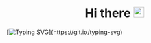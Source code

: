 <div align="center">
  <h1>Hi there <img src="https://media.giphy.com/media/hvRJCLFzcasrR4ia7z/giphy.gif" width="25px"></h1>
</div>



[![Typing SVG](https://readme-typing-svg.demolab.com?font=Fira+Code&pause=1000&color=F7098A&center=true&vCenter=true&random=false&width=435&lines=Welcome+to+my+profile!;Here+I+share+my+adventures+in+AI;Always+learning+new+things..)](https://git.io/typing-svg)
